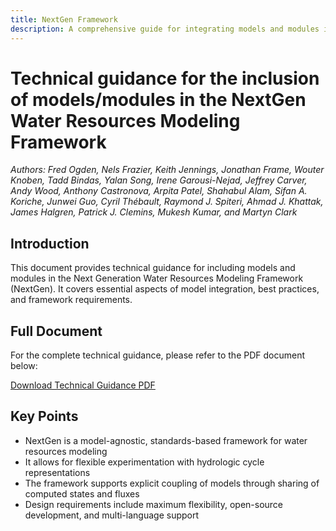 ```yaml
---
title: NextGen Framework
description: A comprehensive guide for integrating models and modules into the NextGen framework
---
```


# Technical guidance for the inclusion of models/modules in the NextGen Water Resources Modeling Framework

*Authors: Fred Ogden, Nels Frazier, Keith Jennings, Jonathan Frame, Wouter Knoben, Tadd Bindas,
Yalan Song, Irene Garousi-Nejad, Jeffrey Carver, Andy Wood, Anthony Castronova, Arpita
Patel, Shahabul Alam, Sifan A. Koriche, Junwei Guo, Cyril Thébault, Raymond J. Spiteri,
Ahmad J. Khattak, James Halgren, Patrick J. Clemins, Mukesh Kumar, and Martyn Clark*

## Introduction

This document provides technical guidance for including models and modules in the Next Generation Water Resources Modeling Framework (NextGen). It covers essential aspects of model integration, best practices, and framework requirements.

## Full Document

For the complete technical guidance, please refer to the PDF document below:

[Download Technical Guidance PDF](../../../static/files/Nextgen_Model_Development_Specifications_WG2_v1.docx.pdf) 

## Key Points

- NextGen is a model-agnostic, standards-based framework for water resources modeling
- It allows for flexible experimentation with hydrologic cycle representations
- The framework supports explicit coupling of models through sharing of computed states and fluxes
- Design requirements include maximum flexibility, open-source development, and multi-language support


